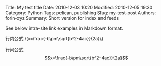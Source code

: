 Title: My test title
Date: 2010-12-03 10:20
Modified: 2010-12-05 19:30
Category: Python
Tags: pelican, publishing
Slug: my-test-post
Authors: forin-xyz
Summary: Short version for index and feeds

See below intra-site link examples in Markdown format.

行内公式
\\(x=\frac{-b\pm\sqrt{b^2-4ac}}{2a}\\)

行间公式
$$x=\frac{-b\pm\sqrt{b^2-4ac}}{2a}$$
